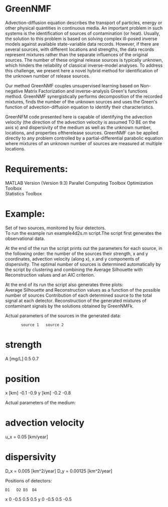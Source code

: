 # GreenNMF

Advection-diffusion equation describes the transport of particles, energy or other physical quantities in continuous 
media. An important problem in such systems is the identification of sources of contamination (or heat). Usually, the solution to this problem is based on solving complex ill-posed inverse models against available state-variable data records. However, if there are several sources, with different locations and strengths, the data records represent mixtures rather than the separate influences of the original sources. The number of these original release sources is typically unknown, which hinders the reliability of classical inverse-model analyses. To address this challenge, we present here a novel hybrid method for identification of the unknown number of release sources. 

Our method GreenNMF couples unsupervised learning based on Non-negative Matrix Factorization and inverse-analysis Green's functions method. GreenNMF synergistically performs decomposition of the recorded mixtures, finds the number of the unknown sources and uses the Green's function of advection-diffusion equation to identify their characteristics. 

GreenNFM code presented here is capable of identifying the advection velocity (the direction of the advection velocity is assumed TO BE on the axis x) and dispersivity of the medium as well as the unknown number, locations, and properties oftherelease sources. GreenNMF can be applied directly to any problem controlled by a partial-differential parabolic equation where mixtures of an unknown number of sources are measured at multiple locations.

# Requirements:

MATLAB Version (Version 9.3)
Parallel Computing Toolbox 
Optimization Toolbox  
Statistics Toolbox

# Example:

Set of two sources, monitored by four detectors.   
To run the example run example4d2s.m script.The script first generates the observational data.

At the end of the run the script prints out the parameters for each source, in the following order: the number of the sources their strength, x and y coordinates, advection velocity (along x), x and y components of dispersivity.
The optimal number of sources is determined automatically by the script by clustering and combining the Average Silhouette  with Reconstruction values and an AIC criterion.

At the end of its run the script also generates three plots:    
Average Silhouette and Reconstruction values as a function of the possible number of sources
Contribution of each determined source to the total signal at each detector.
Reconstruction of the generated mixtures of contaminant signals by the solutions obtained by GreenNMFk. 

Actual parameters of the sources in the generated data:

           source 1   source 2

# strength 
A [mg/L]     0.5	 0.7

# position 
x [km]	    -0.1 	-0.9 
y [km]      -0.2  -0.8


Actual parameters of the medium:

# advection velocity 
u_x = 0.05 [km/year]

# dispersivity 
D_x = 0.005   [km^2/year]
D_y = 0.00125 [km^2/year]


Positions of detectors:

	D1	 D2	D3	D4
x	0	-0.5	0.5	0.5
y	0	-0.5	0.5    -0.5



